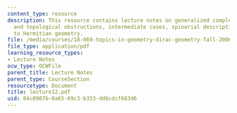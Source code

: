 ```yaml
---
content_type: resource
description: This resource contains lecture notes on generalized complex structures
  and topological obstructions, intermediate cases, spinorial description, and introduction
  to Hermitian geometry.
file: /media/courses/18-969-topics-in-geometry-dirac-geometry-fall-2006/04c0907b0a6569c3b353dd6cdcf663d6_lecture12.pdf
file_type: application/pdf
learning_resource_types:
- Lecture Notes
ocw_type: OCWFile
parent_title: Lecture Notes
parent_type: CourseSection
resourcetype: Document
title: lecture12.pdf
uid: 04c0907b-0a65-69c3-b353-dd6cdcf663d6
---
```

